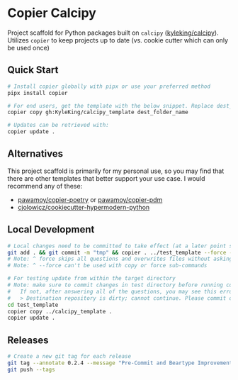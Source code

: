 # Copier Calcipy

Project scaffold for Python packages built on `calcipy` ([kyleking/calcipy](https://github.com/KyleKing/calcipy)). Utilizes `copier` to keep projects up to date (vs. cookie cutter which can only be used once)

## Quick Start

```sh
# Install copier globally with pipx or use your preferred method
pipx install copier

# For end users, get the template with the below snippet. Replace dest_folder_name (can use ".")
copier copy gh:KyleKing/calcipy_template dest_folder_name

# Updates can be retrieved with:
copier update .
```

## Alternatives

This project scaffold is primarily for my personal use, so you may find that there are other templates that better support your use case. I would recommend any of these:

- [pawamoy/copier-poetry](https://github.com/pawamoy/copier-poetry) or [pawamoy/copier-pdm](https://github.com/pawamoy/copier-pdm)
- [cjolowicz/cookiecutter-hypermodern-python](https://github.com/cjolowicz/cookiecutter-hypermodern-python)

## Local Development

```sh
# Local changes need to be committed to take effect (at a later point squash all "tmp" commits)
git add . && git commit -m "tmp" && copier . ../test_template --force --vcs-ref=HEAD
# Note: ^ force skips all questions and overwrites files without asking. Uses copier question default
# Note: ^ --force can't be used with copy or force sub-commands

# For testing update from within the target directory
# Note: make sure to commit changes in test directory before running copier
#   If not, after answering all of the questions, you may see this error and need to restart:
#   > Destination repository is dirty; cannot continue. Please commit or stash your local changes and retry.
cd test_template
copier copy ../calcipy_template .
copier update .
```

## Releases

```sh
# Create a new git tag for each release
git tag --annotate 0.2.4 --message "Pre-Commit and Beartype Improvements"
git push --tags
```
